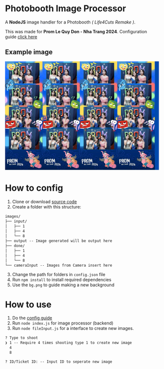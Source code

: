 # Photobooth Image Processor
A **NodeJS** image handler for a Photobooth *( Life4Cuts Remake )*. 


This was made for **Prom Le Quy Don - Nha Trang 2024**. Configuration guide [click here](#how-to-config)

## Example image
![](<example.jpg?raw=true>)

# How to config
1. Clone or download [source code](https://github.com/JinPots/prom-photobooth/archive/refs/heads/master.zip)
2. Create a folder with this structure:
```
images/
├── input/
│   ├── 1
│   ├── 4
│   └── 8
├── output -- Image generated will be output here
├── done/
│   ├── 1
│   ├── 4
│   └── 8
└── cameraInput -- Images from Camera insert here
```

3. Change the path for folders in `config.json` file
4. Run `npm install` to install required dependencies
5. Use the `bg.png` to guide making a new background

# How to use
1. Do the [config guide](#how-to-config)
2. Run `node index.js` for image processor (backend)
3. Run `node fileInput.js` for a interface to create new images.

```
? Type to shoot
❯ 1 -- Require 4 times shooting type 1 to create new image
  4
  8
```

```
? ID/Ticket ID: -- Input ID to seperate new image
```
